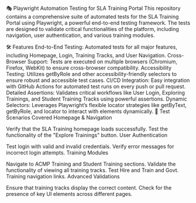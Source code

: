 🎭 Playwright Automation Testing for SLA Training Portal
This repository contains a comprehensive suite of automated tests for the SLA Training Portal using Playwright, a powerful end-to-end testing framework. The tests are designed to validate critical functionalities of the platform, including navigation, user authentication, and various training modules.

🛠️ Features
End-to-End Testing: Automated tests for all major features, including Homepage, Login, Training Tracks, and User Navigation.
Cross-Browser Support: Tests are executed on multiple browsers (Chromium, Firefox, WebKit) to ensure cross-browser compatibility.
Accessibility Testing: Utilizes getByRole and other accessibility-friendly selectors to ensure robust and accessible test cases.
CI/CD Integration: Easy integration with GitHub Actions for automated test runs on every push or pull request.
Detailed Assertions: Validates critical workflows like User Login, Exploring Trainings, and Student Training Tracks using powerful assertions.
Dynamic Selectors: Leverages Playwright’s flexible locator strategies like getByText, getByRole, and locator to interact with elements dynamically.
🧩 Test Scenarios Covered
Homepage & Navigation

Verify that the SLA Training homepage loads successfully.
Test the functionality of the "Explore Trainings" button.
User Authentication

Test login with valid and invalid credentials.
Verify error messages for incorrect login attempts.
Training Modules

Navigate to ACMP Training and Student Training sections.
Validate the functionality of viewing all training tracks.
Test Hire and Train and Govt. Training navigation links.
Advanced Validations

Ensure that training tracks display the correct content.
Check for the presence of key UI elements across different pages.
